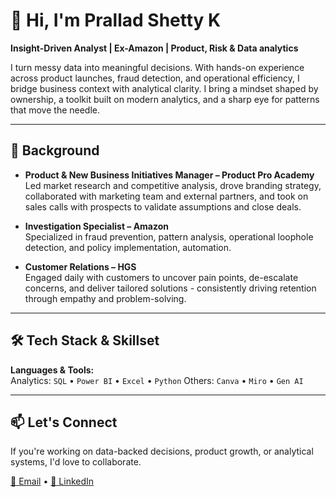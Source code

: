 # 👋 Hi, I'm Prallad Shetty K

**Insight-Driven Analyst | Ex-Amazon | Product, Risk & Data analytics**

I turn messy data into meaningful decisions. With hands-on experience across product launches, fraud detection, and operational efficiency, I bridge business context with analytical clarity. I bring a mindset shaped by ownership, a toolkit built on modern analytics, and a sharp eye for patterns that move the needle.

---

## 🧠 Background

- **Product & New Business Initiatives Manager – Product Pro Academy**  
  Led market research and competitive analysis, drove branding strategy, collaborated with marketing team and external partners, and took on sales calls with prospects to validate assumptions and close deals.

- **Investigation Specialist – Amazon**  
  Specialized in fraud prevention, pattern analysis, operational loophole detection, and policy implementation, automation.

- **Customer Relations – HGS**  
  Engaged daily with customers to uncover pain points, de-escalate concerns, and deliver tailored solutions - consistently driving retention through empathy and problem-solving.

---

## 🛠️ Tech Stack & Skillset

**Languages & Tools:**  
Analytics: `SQL` • `Power BI` • `Excel` • `Python` 
Others: `Canva` • `Miro` • `Gen AI`

-----

## 📫 Let's Connect

If you're working on data-backed decisions, product growth, or analytical systems, I'd love to collaborate.

[📧 Email](mailto:pralladshetty@gmail.com) • [🔗 LinkedIn](https://www.linkedin.com/in/pralladshettyk)

